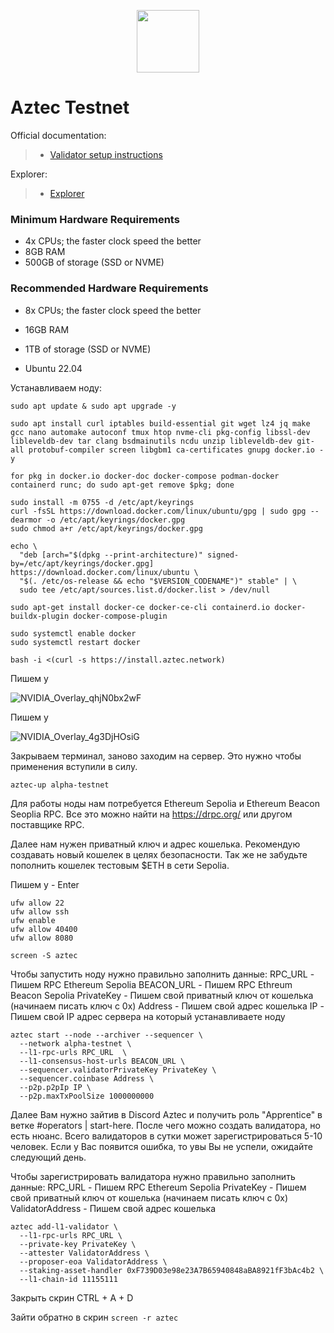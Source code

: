 <p align="center">
  <img height="100" height="auto" src="https://github.com/user-attachments/assets/b420e916-6909-49a1-9dd1-a45d355ea5ab">
</p>

# Aztec Testnet

Official documentation:
>- [Validator setup instructions](https://docs.aztec.network/)

Explorer:
>- [Explorer](https://aztecscan.xyz/)

### Minimum Hardware Requirements
 - 4x CPUs; the faster clock speed the better
 - 8GB RAM
 - 500GB of storage (SSD or NVME)

### Recommended Hardware Requirements 
 - 8x CPUs; the faster clock speed the better
 - 16GB RAM
 - 1TB of storage (SSD or NVME)

 - Ubuntu 22.04

Устанавливаем ноду:

```
sudo apt update & sudo apt upgrade -y
```

```
sudo apt install curl iptables build-essential git wget lz4 jq make gcc nano automake autoconf tmux htop nvme-cli pkg-config libssl-dev libleveldb-dev tar clang bsdmainutils ncdu unzip libleveldb-dev git-all protobuf-compiler screen libgbm1 ca-certificates gnupg docker.io -y
```

```
for pkg in docker.io docker-doc docker-compose podman-docker containerd runc; do sudo apt-get remove $pkg; done
```

```
sudo install -m 0755 -d /etc/apt/keyrings
curl -fsSL https://download.docker.com/linux/ubuntu/gpg | sudo gpg --dearmor -o /etc/apt/keyrings/docker.gpg
sudo chmod a+r /etc/apt/keyrings/docker.gpg
```

```
echo \
  "deb [arch="$(dpkg --print-architecture)" signed-by=/etc/apt/keyrings/docker.gpg] https://download.docker.com/linux/ubuntu \
  "$(. /etc/os-release && echo "$VERSION_CODENAME")" stable" | \
  sudo tee /etc/apt/sources.list.d/docker.list > /dev/null
```

```
sudo apt-get install docker-ce docker-ce-cli containerd.io docker-buildx-plugin docker-compose-plugin
```

```
sudo systemctl enable docker
sudo systemctl restart docker
```

```
bash -i <(curl -s https://install.aztec.network)
```

Пишем y

![NVIDIA_Overlay_qhjN0bx2wF](https://github.com/user-attachments/assets/8cef7c61-e6a6-4a4c-8594-3af1a582e198)

Пишем y

![NVIDIA_Overlay_4g3DjHOsiG](https://github.com/user-attachments/assets/6834c121-7399-4d36-929d-2a1ad2e12b99)

Закрываем терминал, заново заходим на сервер. Это нужно чтобы применения вступили в силу.

```
aztec-up alpha-testnet
```

Для работы ноды нам потребуется Ethereum Sepolia и Ethereum Beacon Seoplia RPC. Все это можно найти на https://drpc.org/ или другом поставщике RPC.

Далее нам нужен приватный ключ и адрес кошелька. Рекомендую создавать новый кошелек в целях безопасности. Так же не забудьте пополнить кошелек тестовым $ETH в сети Sepolia.

Пишем y - Enter

```
ufw allow 22
ufw allow ssh
ufw enable
ufw allow 40400
ufw allow 8080
```

```
screen -S aztec
```

Чтобы запустить ноду нужно правильно заполнить данные:
RPC_URL - Пишем RPC Ethereum Sepolia
BEACON_URL - Пишем RPC Ethreum Beacon Sepolia
PrivateKey - Пишем свой приватный ключ от кошелька (начинаем писать ключ с 0x)
Address - Пишем свой адрес кошелька
IP - Пишем свой IP адрес сервера на который устанавливаете ноду

```
aztec start --node --archiver --sequencer \
  --network alpha-testnet \
  --l1-rpc-urls RPC_URL  \
  --l1-consensus-host-urls BEACON_URL \
  --sequencer.validatorPrivateKey PrivateKey \
  --sequencer.coinbase Address \
  --p2p.p2pIp IP \
  --p2p.maxTxPoolSize 1000000000
```

Далее Вам нужно зайтив в Discord Aztec и получить роль "Apprentice" в ветке #operators | start-here. После чего можно создать валидатора, но есть нюанс. Всего валидаторов в сутки может зарегистрироваться 5-10 человек. Если у Вас появится ошибка, то увы Вы не успели, ожидайте следующий день.

Чтобы зарегистрировать валидатора нужно правильно заполнить данные:
RPC_URL - Пишем RPC Ethereum Sepolia
PrivateKey - Пишем свой приватный ключ от кошелька (начинаем писать ключ с 0x)
ValidatorAddress - Пишем свой адрес кошелька

```
aztec add-l1-validator \
  --l1-rpc-urls RPC_URL \
  --private-key PrivateKey \
  --attester ValidatorAddress \
  --proposer-eoa ValidatorAddress \
  --staking-asset-handler 0xF739D03e98e23A7B65940848aBA8921fF3bAc4b2 \
  --l1-chain-id 11155111
```

Закрыть скрин CTRL + A + D

Зайти обратно в скрин ``screen -r aztec``
